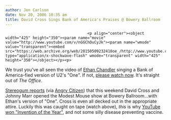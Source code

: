 ```yaml
---
author: Jen Carlson
date: Nov 20, 2006 10:35 am
title: David Cross Sings Bank of America's Praises @ Bowery Ballroom
---
```


	
										<p align="center"><object width="425" height="350"><param name="movie" value="http://www.youtube.com/v/nGGChOuCyJk"><param name="wmode" value="transparent"><embed src="https://web.archive.org/web/20150509232410oe_/http://www.youtube.com/v/nGGChOuCyJk" type="application/x-shockwave-flash" wmode="transparent" width="425" height="350"></object></p><p>
We trust you&apos;ve all seen the video of <a href="https://web.archive.org/web/20150509232410/http://ethanchandler.com/">Ethan Chandler</a> singing a Bank of America-fied version of U2&apos;s &quot;One&quot;. If not, <a href="https://web.archive.org/web/20150509232410/http://www.youtube.com/watch?v=0qAuqq1LFnU">please watch now</a>. It&apos;s straight out of <em>The Office</em>. 

</p><p><a href="https://web.archive.org/web/20150509232410/http://www.stereogum.com/archives/003993.html">Stereogum reports</a> (via <a href="https://web.archive.org/web/20150509232410/http://angrycitizen.typepad.com/angry_citizen/2006/11/johnny_marr_dav.html">Angry Citizen</a>) that this weekend David Cross and Johnny Marr opened the Modest Mouse show at Bowery Ballroom...with Ethan&apos;s version of &quot;One&quot;. Cross is even all decked out in the appropriate attire. Luckily this was caught on tape (watch above), <em>this</em> is why <a href="https://web.archive.org/web/20150509232410/http://www.msnbc.msn.com/id/15592918/">YouTube won &quot;Invention of the Year&quot;</a>, and not some silly disease preventing vaccine.</p>					
										
									
				